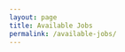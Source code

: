 ```yaml
---
layout: page
title: Available Jobs
permalink: /available-jobs/
---
```

<div class="hire-jobs"></div>
<script id="hire-embed-loader" async defer src="https://hire.withgoogle.com/s/embed/hire-jobs.js?company=getvyralcom"></script>
